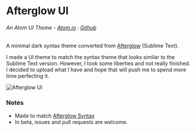 # Afterglow UI
###### An Atom UI Theme - [Atom.io](https://atom.io/packages/afterglow-ui) : [Github](https://github.com/dsandstrom/atom-afterglow-ui)

A minimal dark syntax theme converted from [Afterglow](https://github.com/YabataDesign/afterglow-theme) (Sublime Text).

I made a UI theme to match the syntax theme that looks similar to the Sublime Text version.  However, I took some liberties and not really finished.  I decided to upload what I have and hope that will push me to spend more time perfecting it.  

![Afterglow UI](https://cloud.githubusercontent.com/assets/1400414/22841541/ddbdfc54-ef86-11e6-8637-32ac6546aa8f.png)

### Notes
* Made to match [Afterglow Syntax](https://atom.io/packages/afterglow-syntax)
* In beta, issues and pull requests are welcome.
